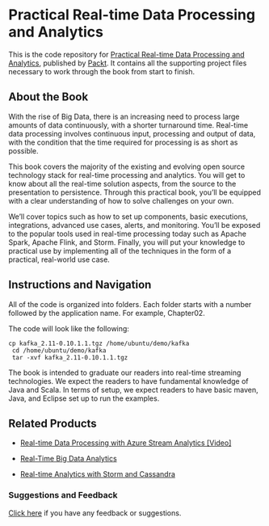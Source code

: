 # Practical Real-time Data Processing and Analytics
This is the code repository for [Practical Real-time Data Processing and Analytics](https://www.packtpub.com/big-data-and-business-intelligence/practical-real-time-data-processing-and-analytics?utm_source=github&utm_medium=repository&utm_campaign=9781787281202), published by [Packt](https://www.packtpub.com/?utm_source=github). It contains all the supporting project files necessary to work through the book from start to finish.
## About the Book
With the rise of Big Data, there is an increasing need to process large amounts of data continuously, with a shorter turnaround time. Real-time data processing involves continuous input, processing and output of data, with the condition that the time required for processing is as short as possible.

This book covers the majority of the existing and evolving open source technology stack for real-time processing and analytics. You will get to know about all the real-time solution aspects, from the source to the presentation to persistence. Through this practical book, you’ll be equipped with a clear understanding of how to solve challenges on your own.

We’ll cover topics such as how to set up components, basic executions, integrations, advanced use cases, alerts, and monitoring. You’ll be exposed to the popular tools used in real-time processing today such as Apache Spark, Apache Flink, and Storm. Finally, you will put your knowledge to practical use by implementing all of the techniques in the form of a practical, real-world use case.
## Instructions and Navigation
All of the code is organized into folders. Each folder starts with a number followed by the application name. For example, Chapter02.



The code will look like the following:
```
cp kafka_2.11-0.10.1.1.tgz /home/ubuntu/demo/kafka
 cd /home/ubuntu/demo/kafka
 tar -xvf kafka_2.11-0.10.1.1.tgz
```

The book is intended to graduate our readers into real-time streaming technologies. We expect the readers to have fundamental knowledge of Java and Scala. In terms of setup, we expect readers to have basic maven, Java, and Eclipse set up to run the examples.

## Related Products
* [Real-time Data Processing with Azure Stream Analytics [Video]](https://www.packtpub.com/big-data-and-business-intelligence/real-time-data-processing-azure-stream-analytics-video?utm_source=github&utm_medium=repository&utm_campaign=9781788395885)

* [Real-Time Big Data Analytics](https://www.packtpub.com/big-data-and-business-intelligence/real-time-big-data-analytics?utm_source=github&utm_medium=repository&utm_campaign=9781784391409)

* [Real-time Analytics with Storm and Cassandra](https://www.packtpub.com/big-data-and-business-intelligence/learning-real-time-analytics-storm-and-cassandra?utm_source=github&utm_medium=repository&utm_campaign=9781784395490)

### Suggestions and Feedback
[Click here](https://docs.google.com/forms/d/e/1FAIpQLSe5qwunkGf6PUvzPirPDtuy1Du5Rlzew23UBp2S-P3wB-GcwQ/viewform) if you have any feedback or suggestions.
